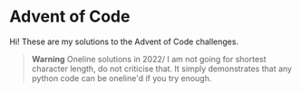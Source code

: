 # Advent of Code

Hi! These are my solutions to the Advent of Code challenges.

> **Warning**
> Oneline solutions in 2022/
> I am not going for shortest character length, do not criticise that.
> It simply demonstrates that any python code can be oneline'd if you try enough.
